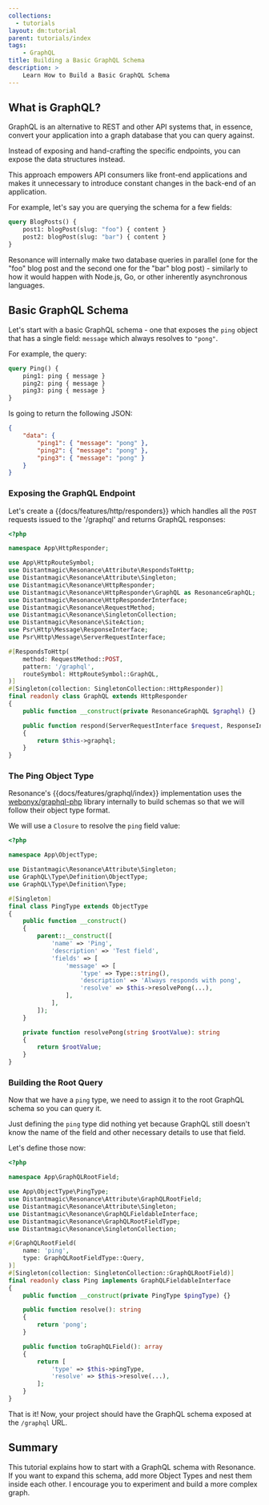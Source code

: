 ```yaml
---
collections:
  - tutorials
layout: dm:tutorial
parent: tutorials/index
tags:
    - GraphQL
title: Building a Basic GraphQL Schema
description: >
    Learn How to Build a Basic GraphQL Schema
---
```


## What is GraphQL?

GraphQL is an alternative to REST and other API systems that, in essence, convert your application into a graph database that you can query against.

Instead of exposing and hand-crafting the specific endpoints, you can expose the data structures instead.

This approach empowers API consumers like front-end applications and makes it unnecessary to introduce constant changes in the back-end of an application.

For example, let's say you are querying the schema for a few fields:

```graphql
query BlogPosts() {
    post1: blogPost(slug: "foo") { content }
    post2: blogPost(slug: "bar") { content }
}
```

Resonance will internally make two database queries in parallel (one for the "foo" blog post and the second one for the "bar" blog post) - similarly to how it would happen with Node.js, Go, or other inherently asynchronous languages.

## Basic GraphQL Schema

Let's start with a basic GraphQL schema - one that exposes the `ping` object that has a single field: `message` which always resolves to `"pong"`.

For example, the query:

```graphql
query Ping() {
    ping1: ping { message }
    ping2: ping { message } 
    ping3: ping { message }
}
```

Is going to return the following JSON:

```json
{
    "data": {
        "ping1": { "message": "pong" },
        "ping2": { "message": "pong" },
        "ping3": { "message": "pong" }
    }
}
```

### Exposing the GraphQL Endpoint

Let's create a {{docs/features/http/responders}} which handles all the `POST` requests issued to the '/graphql' and returns GraphQL responses:

```php
<?php

namespace App\HttpResponder;

use App\HttpRouteSymbol;
use Distantmagic\Resonance\Attribute\RespondsToHttp;
use Distantmagic\Resonance\Attribute\Singleton;
use Distantmagic\Resonance\HttpResponder;
use Distantmagic\Resonance\HttpResponder\GraphQL as ResonanceGraphQL;
use Distantmagic\Resonance\HttpResponderInterface;
use Distantmagic\Resonance\RequestMethod;
use Distantmagic\Resonance\SingletonCollection;
use Distantmagic\Resonance\SiteAction;
use Psr\Http\Message\ResponseInterface;
use Psr\Http\Message\ServerRequestInterface;

#[RespondsToHttp(
    method: RequestMethod::POST,
    pattern: '/graphql',
    routeSymbol: HttpRouteSymbol::GraphQL,
)]
#[Singleton(collection: SingletonCollection::HttpResponder)]
final readonly class GraphQL extends HttpResponder
{
    public function __construct(private ResonanceGraphQL $graphql) {}

    public function respond(ServerRequestInterface $request, ResponseInterface $response): HttpResponderInterface
    {
        return $this->graphql;
    }
}
```

### The Ping Object Type

Resonance's {{docs/features/graphql/index}} implementation uses the [webonyx/graphql-php](https://webonyx.github.io/graphql-php/) library internally to build schemas so that we will follow their object type format.

We will use a `Closure` to resolve the `ping` field value:

```php
<?php

namespace App\ObjectType;

use Distantmagic\Resonance\Attribute\Singleton;
use GraphQL\Type\Definition\ObjectType;
use GraphQL\Type\Definition\Type;

#[Singleton]
final class PingType extends ObjectType
{
    public function __construct()
    {
        parent::__construct([
            'name' => 'Ping',
            'description' => 'Test field',
            'fields' => [
                'message' => [
                    'type' => Type::string(),
                    'description' => 'Always responds with pong',
                    'resolve' => $this->resolvePong(...),
                ],
            ],
        ]);
    }

    private function resolvePong(string $rootValue): string
    {
        return $rootValue;
    }
}
```

### Building the Root Query

Now that we have a `ping` type, we need to assign it to the root GraphQL schema so you can query it.

Just defining the `ping` type did nothing yet because GraphQL still doesn't know the name of the field and other necessary details to use that field.

Let's define those now:

```php
<?php

namespace App\GraphQLRootField;

use App\ObjectType\PingType;
use Distantmagic\Resonance\Attribute\GraphQLRootField;
use Distantmagic\Resonance\Attribute\Singleton;
use Distantmagic\Resonance\GraphQLFieldableInterface;
use Distantmagic\Resonance\GraphQLRootFieldType;
use Distantmagic\Resonance\SingletonCollection;

#[GraphQLRootField(
    name: 'ping',
    type: GraphQLRootFieldType::Query,
)]
#[Singleton(collection: SingletonCollection::GraphQLRootField)]
final readonly class Ping implements GraphQLFieldableInterface
{
    public function __construct(private PingType $pingType) {}

    public function resolve(): string
    {
        return 'pong';
    }

    public function toGraphQLField(): array
    {
        return [
            'type' => $this->pingType,
            'resolve' => $this->resolve(...),
        ];
    }
}
```

That is it! Now, your project should have the GraphQL schema exposed at the `/graphql` URL.

## Summary

This tutorial explains how to start with a GraphQL schema with Resonance. If you want to expand this schema, add more Object Types and nest them inside each other. I encourage you to experiment and build a more complex graph.


